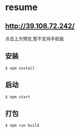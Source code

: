 # resume
## http://39.108.72.242/
点击上方预览,暂不支持手机版
## 安装

```
$ npm install
```

## 启动

```
$ npm start
```

## 打包

```
$ npm run build
```
